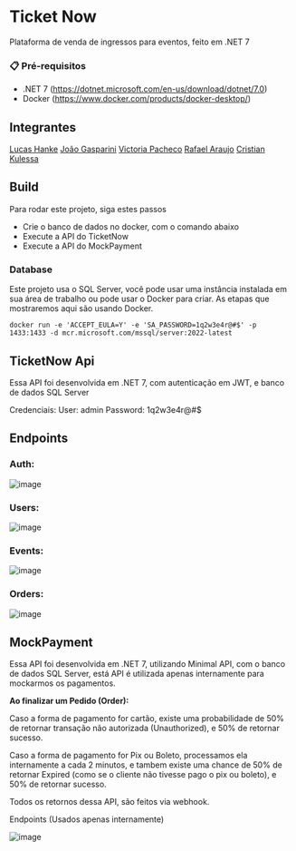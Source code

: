 # Ticket Now
Plataforma de venda de ingressos para eventos, feito em .NET 7

### 📋 Pré-requisitos

* .NET 7 (https://dotnet.microsoft.com/en-us/download/dotnet/7.0)
* Docker (https://www.docker.com/products/docker-desktop/)

## Integrantes

[Lucas Hanke](https://github.com/lucasbagrt)
[João Gasparini](https://github.com/joaogasparini)
[Victoria Pacheco](https://github.com/vickypacheco)
[Rafael Araujo](https://github.com/RafAraujo)
[Cristian Kulessa](https://github.com/Kulessa)

## Build 

Para rodar este projeto, siga estes passos

* Crie o banco de dados no docker, com o comando abaixo
* Execute a API do TicketNow
* Execute a API do MockPayment

### Database

Este projeto usa o SQL Server, você pode usar uma instância instalada em sua área de trabalho ou pode usar o Docker para criar. As etapas que mostraremos aqui são usando Docker.

```docker
docker run -e 'ACCEPT_EULA=Y' -e 'SA_PASSWORD=1q2w3e4r@#$' -p 1433:1433 -d mcr.microsoft.com/mssql/server:2022-latest
```

## TicketNow Api

Essa API foi desenvolvida em .NET 7, com autenticação em JWT, e banco de dados SQL Server

Credenciais:
User: admin
Password: 1q2w3e4r@#$

## Endpoints

### Auth:
![image](https://github.com/Kulessa/Fiap2NettTC1/assets/60990141/8efd406f-7691-44ba-83fc-8644791b5cca)

### Users:
![image](https://github.com/Kulessa/Fiap2NettTC1/assets/60990141/5a62045b-5385-4e35-9871-b2a64c26644e)

### Events:
![image](https://github.com/Kulessa/Fiap2NettTC1/assets/60990141/d61cadad-496a-480b-8f5f-ed0f8319d7c9)

### Orders:
![image](https://github.com/Kulessa/Fiap2NettTC1/assets/60990141/be3a03e7-bf08-4898-9b20-b28f2a874de6)


## MockPayment

Essa API foi desenvolvida em .NET 7, utilizando Minimal API, com o banco de dados SQL Server,
está API é utilizada apenas internamente para mockarmos os pagamentos.

**Ao finalizar um Pedido (Order):**

Caso a forma de pagamento for cartão, existe uma probabilidade de 50% de retornar transação não autorizada (Unauthorized),
e 50% de retornar sucesso.

Caso a forma de pagamento for Pix ou Boleto, processamos ela internamente a cada 2 minutos, e tambem existe uma chance de 50% de retornar Expired (como se o cliente não tivesse pago o pix ou boleto),
e 50% de retornar sucesso.

Todos os retornos dessa API, são feitos via webhook.

Endpoints (Usados apenas internamente)

![image](https://github.com/Kulessa/Fiap2NettTC1/assets/60990141/cdb5edf4-7c1d-4d31-9f05-28b97b9888b0)

